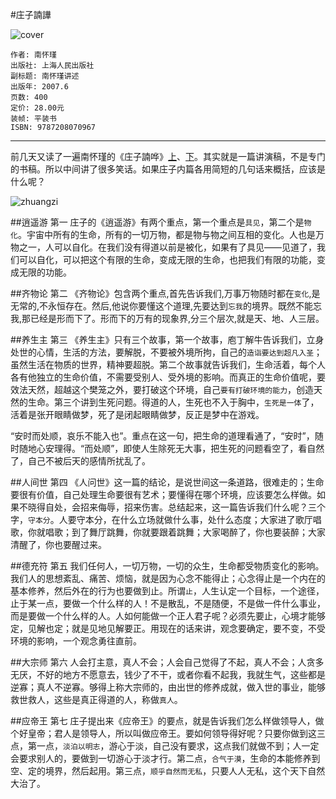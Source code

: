 #庄子諵譁

![cover](https://img3.doubanio.com/lpic/s5768703.jpg)

	作者: 南怀瑾
	出版社: 上海人民出版社
	副标题: 南怀瑾讲述
	出版年: 2007.6
	页数: 400
	定价: 28.00元
	装帧: 平装书
	ISBN: 9787208070967

---

前几天又读了一遍南怀瑾的《庄子諵哗》[上](http://book.douban.com/subject/2149717/)、[下](http://book.douban.com/subject/2221115/)。其实就是一篇讲演稿，不是专门的书稿。所以中间讲了很多笑话。如果庄子内篇各用简短的几句话来概括，应该是什么呢？

![zhuangzi](http://www.gmw.cn/images/2009-03/18/xin_160306181555562245146.jpg)

##逍遥游 第一
庄子的《逍遥游》有两个重点，第一个重点是`具见`，第二个是`物化`。宇宙中所有的生命，所有的一切万物，都是物与物之间互相的变化。人也是万物之一，人可以自化。在我们没有得道以前是被化，如果有了具见——见道了，我们可以自化，可以把这个有限的生命，变成无限的生命，也把我们有限的功能，变成无限的功能。

##齐物论 第二
《齐物论》包含两个重点,首先告诉我们,万事万物随时都在`变化`,是无常的,不永恒存在。然后,他说你要懂这个道理,先要达到`忘我`的境界。既然不能忘我,那已经是形而下了。形而下的万有的现象界,分三个层次,就是天、地、人三层。

##养生主 第三
《养生主》只有三个故事，第一个故事，庖丁解牛告诉我们，立身处世的心情，生活的方法，要解脱，不要被外境所拘，自己的`造诣要达到超凡入圣`；虽然生活在物质的世界，精神要超脱。第二个故事就告诉我们，生命活着，每个人各有他独立的生命价值，不需要受别人、受外境的影响。而真正的生命价值呢，要效法天然，超越这个樊笼之外，要打破这个环境，自己`要有打破环境的能力`，创造天然的生命。第三个讲到生死问题。得道的人，生死也不入于胸中，`生死是一体`了，活着是张开眼睛做梦，死了是闭起眼睛做梦，反正是梦中在游戏。

“安时而处顺，哀乐不能入也”。重点在这一句，把生命的道理看通了，“安时”，随时随地心安理得。“而处顺”，即使人生除死无大事，把生死的问题看空了，看自然了，自己不被后天的感情所扰乱了。

##人间世 第四
《人问世》这一篇的结论，是说世间这一条道路，很难走的；生命要很有价值，自己处理生命要很有艺术；要懂得在哪个环境，应该要怎么样做。如果不晓得自处，会招来侮辱，招来伤害。总结起来，这一篇告诉我们什么呢？三个字，`守本分`。人要守本分，在什么立场就做什么事，处什么态度；大家进了歌厅唱歌，你就唱歌；到了舞厅跳舞，你就要跟着跳舞；大家喝醉了，你也要装醉；大家清醒了，你也要醒过来。

##德充符 第五
我们任何人，一切万物，一切的众生，生命都受物质变化的影响。我们人的思想紊乱、痛苦、烦恼，就是因为心念不能得止；心念得止是一个内在的基本修养，然后外在的行为也要做到止。所谓`止`，人生认定一个目标，一个途径，止于某一点，要做一个什么样的人！不是散乱，不是随便，不是做一件什么事业，而是要做一个什么样的人。人如何能做一个正人君子呢？必须先要止，心境才能够定，见解也定；就是见地见解要正。用现在的话来讲，观念要确定，要不变，不受环境的影响，一个观念勇往直前。

##大宗师 第六
人会打主意，真人不会；人会自己觉得了不起，真人不会；人贪多无厌，不好的地方不愿意去，钱少了不干，或者你看不起我，我就生气，这些都是逆寡；真人不逆寡。够得上称大宗师的，由出世的修养成就，做入世的事业，能够救世救人，这些是真正得道的人，称做`真人`。

##应帝王 第七
庄子提出来《应帝王》的要点，就是告诉我们怎么样做领导人，做个好皇帝；君人是领导人，所以叫做应帝王。要如何领导得好呢？只要你做到这三点，第一点，`淡泊以明志`，游心于淡，自己没有要求，这点我们就做不到；人一定会要求别人的，要做到一切游心于淡才行。第二点，`合气于漠`，生命的本能修养到空、定的境界，然后起用。第三点，`顺乎自然而无私`，只要人人无私，这个天下自然大治了。
